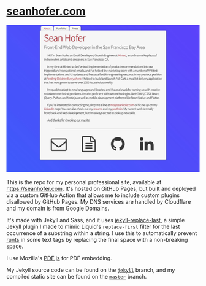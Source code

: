# [seanhofer.com](https://seanhofer.com)

![seanhofer.com](/assets/images/mysite.jpg)

This is the repo for my personal professional site, available at https://seanhofer.com. It's hosted on GitHub Pages, but built and deployed via a custom GitHub Action that allows me to include custom plugins disallowed by GitHub Pages. My DNS services are handled by Cloudflare and my domain is from Google Domains.

It's made with Jekyll and Sass, and it uses [jekyll-replace-last](https://github.com/hofers/jekyll-replace-last), a simple Jekyll plugin I made to mimic Liquid's `replace-first` filter for the last occurrence of a substring within a string. I use this to automatically prevent [runts](https://indesignsecrets.com/3-ways-to-fix-runts-in-your-text.php) in some text tags by replacing the final space with a non-breaking space.

I use Mozilla's [PDF.js](https://mozilla.github.io/pdf.js/) for PDF embedding.

My Jekyll source code can be found on the [`jekyll`](https://github.com/hofers/hofers.github.io/tree/jekyll) branch, and my compiled static site can be found on the [`master`](https://github.com/hofers/hofers.github.io/tree/master) branch.
